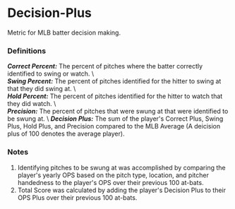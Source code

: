 # Decision-Plus
Metric for MLB batter decision making.

### Definitions
***Correct Percent:*** The percent of pitches where the batter correctly identified to swing or watch.
\\\
***Swing Percent:*** The percent of pitches identified for the hitter to swing at that they did swing at.
\\\
***Hold Percent:*** The percent of pitches identified for the hitter to watch that they did watch.
\\\
***Precision:*** The percent of pitches that were swung at that were identified to be swung at.
\\
***Decision Plus:*** The sum of the player's Correct Plus, Swing Plus, Hold Plus, and Precision compared to the MLB Average (A deicision plus of 100 denotes the average player).

### Notes
1. Identifying pitches to be swung at was accomplished by comparing the player's yearly OPS based on the pitch type, location, and pitcher handedness to the player's OPS over their previous 100 at-bats.
2. Total Score was calculated by adding the player's Decision Plus to their OPS Plus over their previous 100 at-bats.
